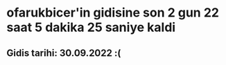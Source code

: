 # ofarukbicer'in gidisine son 2 gun 22 saat 5 dakika 25 saniye kaldi

## Gidis tarihi: 30.09.2022 :(